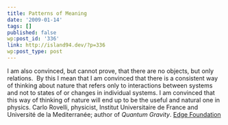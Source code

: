 ```yaml
---
title: Patterns of Meaning
date: '2009-01-14'
tags: []
published: false
wp:post_id: '336'
link: http://island94.dev/?p=336
wp:post_type: post
---
```


I am also convinced, but cannot prove, that there are no objects, but only relations.  By this I mean that I am convinced that there is a consistent way of thinking about nature that refers only to interactions between systems and not to states of or changes in individual systems. I am convinced that this way of thinking of nature will end up to be the useful and natural one in physics. Carlo Rovelli, physicist, Institut Universitaire de France and Université de la Mediterranée; author of _Quantum Gravity_. [Edge Foundation](http://edge.com)